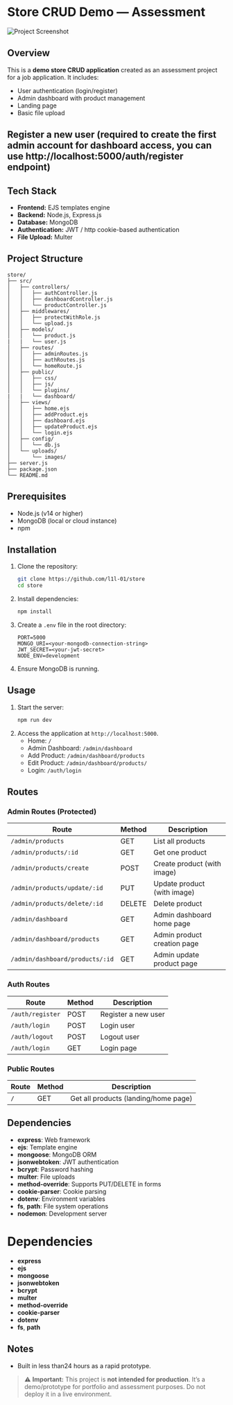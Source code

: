 # Store CRUD Demo — Assessment

![Project Screenshot](./Home.png)

## Overview
This is a **demo store CRUD application** created as an assessment project for a job application.
It includes:
- User authentication (login/register)
- Admin dashboard with product management
- Landing page
- Basic file upload

## Register a new user (required to create the first admin account for dashboard access, you can use http://localhost:5000/auth/register endpoint)


## Tech Stack

- **Frontend:** EJS templates engine
- **Backend:** Node.js, Express.js
- **Database:** MongoDB
- **Authentication:** JWT / http cookie-based authentication
- **File Upload:** Multer

## Project Structure
```
store/
├── src/
│   ├── controllers/
│   │   ├── authController.js
│   │   ├── dashboardController.js
│   │   └── productController.js
│   ├── middlewares/
│   │   ├── protectWithRole.js
│   │   └── upload.js
│   ├── models/
│   │   └── product.js
|   |   └── user.js
│   ├── routes/
│   │   ├── adminRoutes.js
│   │   ├── authRoutes.js
│   │   └── homeRoute.js
│   ├── public/
│   │   ├── css/
│   │   ├── js/
│   │   └── plugins/
|   |   └── dashboard/
│   ├── views/
│   │   ├── home.ejs
│   │   ├── addProduct.ejs
│   │   ├── dashboard.ejs
│   │   ├── updateProduct.ejs
│   │   └── login.ejs
│   ├── config/
│   │   └── db.js
│   └── uploads/
│       └── images/
├── server.js
├── package.json
└── README.md
```

## Prerequisites
- Node.js (v14 or higher)
- MongoDB (local or cloud instance)
- npm

## Installation
1. Clone the repository:
   ```bash
   git clone https://github.com/l1l-01/store
   cd store
   ```
2. Install dependencies:
   ```bash
   npm install
   ```
3. Create a `.env` file in the root directory:
   ```env
   PORT=5000
   MONGO_URI=<your-mongodb-connection-string>
   JWT_SECRET=<your-jwt-secret>
   NODE_ENV=development
   ```
4. Ensure MongoDB is running.

## Usage
1. Start the server:
   ```bash
   npm run dev
   ```
2. Access the application at `http://localhost:5000`.
   - Home: `/`
   - Admin Dashboard: `/admin/dashboard`
   - Add Product: `/admin/dashboard/products`
   - Edit Product: `/admin/dashboard/products/`
   - Login: `/auth/login`

## Routes

### Admin Routes (Protected)
| Route | Method | Description |
|-------|--------|-------------|
| `/admin/products` | GET | List all products |
| `/admin/products/:id` | GET | Get one product |
| `/admin/products/create` | POST | Create product (with image) |
| `/admin/products/update/:id` | PUT | Update product (with image) |
| `/admin/products/delete/:id` | DELETE | Delete product |
| `/admin/dashboard` | GET | Admin dashboard home page |
| `/admin/dashboard/products` | GET | Admin product creation page |
| `/admin/dashboard/products/:id` | GET | Admin update product page |

### Auth Routes
| Route | Method | Description |
|-------|--------|-------------|
| `/auth/register` | POST | Register a new user |
| `/auth/login` | POST | Login user |
| `/auth/logout` | POST | Logout user |
| `/auth/login` | GET | Login page |

### Public Routes
| Route | Method | Description |
|-------|--------|-------------|
| `/` | GET | Get all products (landing/home page) |

## Dependencies
- **express**: Web framework
- **ejs**: Template engine
- **mongoose**: MongoDB ORM
- **jsonwebtoken**: JWT authentication
- **bcrypt**: Password hashing
- **multer**: File uploads
- **method-override**: Supports PUT/DELETE in forms
- **cookie-parser**: Cookie parsing
- **dotenv**: Environment variables
- **fs**, **path**: File system operations
- **nodemon**: Development server

# Dependencies
- **express**
- **ejs**
- **mongoose**
- **jsonwebtoken**
- **bcrypt**
- **multer**
- **method-override**
- **cookie-parser**
- **dotenv**
- **fs**, **path**



## Notes
- Built in less than24 hours as a rapid prototype.
> ⚠ **Important:** This project is **not intended for production**. It’s a demo/prototype for portfolio and assessment purposes. Do not deploy it in a live environment.
